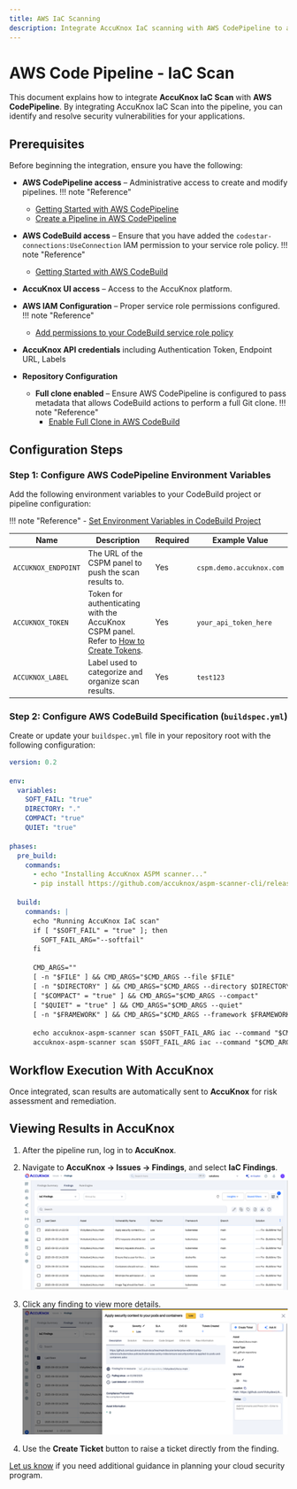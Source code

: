 ```yaml
---
title: AWS IaC Scanning
description: Integrate AccuKnox IaC scanning with AWS CodePipeline to automatically identify and remediate infrastructure vulnerabilities in Terraform and CloudFormation.
---
```


# AWS Code Pipeline - IaC Scan

This document explains how to integrate **AccuKnox IaC Scan** with **AWS CodePipeline**. By integrating AccuKnox IaC Scan into the pipeline, you can identify and resolve security vulnerabilities for your applications.

## Prerequisites

Before beginning the integration, ensure you have the following:

- **AWS CodePipeline access** – Administrative access to create and modify pipelines.
!!! note "Reference"
    - [Getting Started with AWS CodePipeline](https://docs.aws.amazon.com/codepipeline/latest/userguide/getting-started-codepipeline.html)
    - [Create a Pipeline in AWS CodePipeline](https://docs.aws.amazon.com/codepipeline/latest/userguide/pipelines-create.html)

- **AWS CodeBuild access** – Ensure that you have added the `codestar-connections:UseConnection` IAM permission to your service role policy.
!!! note "Reference"
    - [Getting Started with AWS CodeBuild](https://docs.aws.amazon.com/codebuild/latest/userguide/getting-started.html)

- **AccuKnox UI access** – Access to the AccuKnox platform.

- **AWS IAM Configuration** – Proper service role permissions configured.
!!! note "Reference"
    - [Add permissions to your CodeBuild service role policy](https://docs.aws.amazon.com/codepipeline/latest/userguide/troubleshooting.html#codebuild-role-connections)

- **AccuKnox API credentials** including Authentication Token, Endpoint URL, Labels

- **Repository Configuration**
  - **Full clone enabled** – Ensure AWS CodePipeline is configured to pass metadata that allows CodeBuild actions to perform a full Git clone.
!!! note "Reference"
    - [Enable Full Clone in AWS CodeBuild](https://docs.aws.amazon.com/codepipeline/latest/userguide/tutorials-github-gitclone.html)

## Configuration Steps

### Step 1: Configure AWS CodePipeline Environment Variables

Add the following environment variables to your CodeBuild project or pipeline configuration:

!!! note "Reference"
    - [Set Environment Variables in CodeBuild Project](https://docs.aws.amazon.com/codepipeline/latest/userguide/tutorials-pipeline-variables.html)

| Name                | Description                                                                                                                   | Required | Example Value            |
| ------------------- | ----------------------------------------------------------------------------------------------------------------------------- | -------- | ------------------------ |
| `ACCUKNOX_ENDPOINT` | The URL of the CSPM panel to push the scan results to.                                                                        | Yes      | `cspm.demo.accuknox.com` |
| `ACCUKNOX_TOKEN`    | Token for authenticating with the AccuKnox CSPM panel. Refer to [How to Create Tokens](https://help.accuknox.com/how-to/how-to-create-tokens/). | Yes      | `your_api_token_here`    |
| `ACCUKNOX_LABEL`    | Label used to categorize and organize scan results.                                                                           | Yes      | `test123`                |

### Step 2: Configure AWS CodeBuild Specification (`buildspec.yml`)

Create or update your `buildspec.yml` file in your repository root with the following configuration:

```yaml
version: 0.2

env:
  variables:
    SOFT_FAIL: "true"
    DIRECTORY: "."
    COMPACT: "true"
    QUIET: "true"

phases:
  pre_build:
    commands:
      - echo "Installing AccuKnox ASPM scanner..."
      - pip install https://github.com/accuknox/aspm-scanner-cli/releases/download/v0.13.4/accuknox_aspm_scanner-0.13.4-py3-none-any.whl --break-system-packages

  build:
    commands: |
      echo "Running AccuKnox IaC scan"
      if [ "$SOFT_FAIL" = "true" ]; then
        SOFT_FAIL_ARG="--softfail"
      fi

      CMD_ARGS=""
      [ -n "$FILE" ] && CMD_ARGS="$CMD_ARGS --file $FILE"
      [ -n "$DIRECTORY" ] && CMD_ARGS="$CMD_ARGS --directory $DIRECTORY"
      [ "$COMPACT" = "true" ] && CMD_ARGS="$CMD_ARGS --compact"
      [ "$QUIET" = "true" ] && CMD_ARGS="$CMD_ARGS --quiet"
      [ -n "$FRAMEWORK" ] && CMD_ARGS="$CMD_ARGS --framework $FRAMEWORK"

      echo accuknox-aspm-scanner scan $SOFT_FAIL_ARG iac --command "$CMD_ARGS" --container-mode
      accuknox-aspm-scanner scan $SOFT_FAIL_ARG iac --command "$CMD_ARGS" --container-mode
```

## Workflow Execution With AccuKnox

Once integrated, scan results are automatically sent to **AccuKnox** for risk assessment and remediation.

## Viewing Results in AccuKnox

1. After the pipeline run, log in to **AccuKnox**.
2. Navigate to **AccuKnox → Issues → Findings**, and select **IaC Findings**.
![alt](./images/aws-iac-scan/1.png)

3. Click any finding to view more details.
![alt](./images/aws-iac-scan/2.png)

4. Use the **Create Ticket** button to raise a ticket directly from the finding.

[Let us know](https://www.accuknox.com/contact-us/) if you need additional guidance in planning your cloud security program.